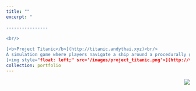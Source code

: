 ```yaml
---
title: ""
excerpt: "  
  
----------------
  
<br/>

[<b>Project Titanic</b>](http://titanic.andythai.xyz)<br/>
A simulation game where players navigate a ship around a procedurally generated naval terrain. Features a rendering engine programmed from scratch with bounding boxes, collision detection, procedural terrain, particle effects, and simple animation.<br/>
[<img style="float: left;" src='/images/project_titanic.png'>](http://titanic.andythai.xyz)testtest"
collection: portfolio
---
```

<img style="float: right;" src="whatever.jpg">

